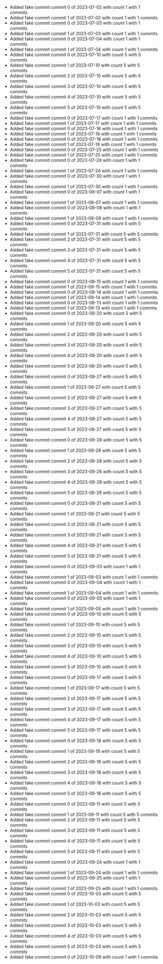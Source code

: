 - Added fake commit commit 0 of 2023-07-02 with count 1 with 1 commits
- Added fake commit commit 1 of 2023-07-02 with count 1 with 1 commits
- Added fake commit commit 0 of 2023-07-03 with count 1 with 1 commits
- Added fake commit commit 1 of 2023-07-03 with count 1 with 1 commits
- Added fake commit commit 0 of 2023-07-04 with count 1 with 1 commits
- Added fake commit commit 1 of 2023-07-04 with count 1 with 1 commits
- Added fake commit commit 0 of 2023-07-10 with count 5 with 5 commits
- Added fake commit commit 1 of 2023-07-10 with count 5 with 5 commits
- Added fake commit commit 2 of 2023-07-10 with count 5 with 5 commits
- Added fake commit commit 3 of 2023-07-10 with count 5 with 5 commits
- Added fake commit commit 4 of 2023-07-10 with count 5 with 5 commits
- Added fake commit commit 5 of 2023-07-10 with count 5 with 5 commits
- Added fake commit commit 0 of 2023-07-17 with count 1 with 1 commits
- Added fake commit commit 1 of 2023-07-17 with count 1 with 1 commits
- Added fake commit commit 0 of 2023-07-16 with count 1 with 1 commits
- Added fake commit commit 1 of 2023-07-16 with count 1 with 1 commits
- Added fake commit commit 0 of 2023-07-18 with count 1 with 1 commits
- Added fake commit commit 1 of 2023-07-18 with count 1 with 1 commits
- Added fake commit commit 0 of 2023-07-25 with count 1 with 1 commits
- Added fake commit commit 1 of 2023-07-25 with count 1 with 1 commits
- Added fake commit commit 0 of 2023-07-24 with count 1 with 1 commits
- Added fake commit commit 1 of 2023-07-24 with count 1 with 1 commits
- Added fake commit commit 0 of 2023-07-30 with count 1 with 1 commits
- Added fake commit commit 1 of 2023-07-30 with count 1 with 1 commits
- Added fake commit commit 0 of 2023-08-07 with count 1 with 1 commits
- Added fake commit commit 1 of 2023-08-07 with count 1 with 1 commits
- Added fake commit commit 0 of 2023-08-08 with count 1 with 1 commits
- Added fake commit commit 1 of 2023-08-08 with count 1 with 1 commits
- Added fake commit commit 0 of 2023-07-31 with count 5 with 5 commits
- Added fake commit commit 1 of 2023-07-31 with count 5 with 5 commits
- Added fake commit commit 2 of 2023-07-31 with count 5 with 5 commits
- Added fake commit commit 3 of 2023-07-31 with count 5 with 5 commits
- Added fake commit commit 4 of 2023-07-31 with count 5 with 5 commits
- Added fake commit commit 5 of 2023-07-31 with count 5 with 5 commits
- Added fake commit commit 0 of 2023-08-15 with count 1 with 1 commits
- Added fake commit commit 1 of 2023-08-15 with count 1 with 1 commits
- Added fake commit commit 0 of 2023-08-14 with count 1 with 1 commits
- Added fake commit commit 1 of 2023-08-14 with count 1 with 1 commits
- Added fake commit commit 0 of 2023-08-13 with count 1 with 1 commits
- Added fake commit commit 1 of 2023-08-13 with count 1 with 1 commits
- Added fake commit commit 0 of 2023-08-20 with count 5 with 5 commits
- Added fake commit commit 1 of 2023-08-20 with count 5 with 5 commits
- Added fake commit commit 2 of 2023-08-20 with count 5 with 5 commits
- Added fake commit commit 3 of 2023-08-20 with count 5 with 5 commits
- Added fake commit commit 4 of 2023-08-20 with count 5 with 5 commits
- Added fake commit commit 5 of 2023-08-20 with count 5 with 5 commits
- Added fake commit commit 0 of 2023-08-27 with count 5 with 5 commits
- Added fake commit commit 1 of 2023-08-27 with count 5 with 5 commits
- Added fake commit commit 2 of 2023-08-27 with count 5 with 5 commits
- Added fake commit commit 3 of 2023-08-27 with count 5 with 5 commits
- Added fake commit commit 4 of 2023-08-27 with count 5 with 5 commits
- Added fake commit commit 5 of 2023-08-27 with count 5 with 5 commits
- Added fake commit commit 0 of 2023-08-28 with count 5 with 5 commits
- Added fake commit commit 1 of 2023-08-28 with count 5 with 5 commits
- Added fake commit commit 2 of 2023-08-28 with count 5 with 5 commits
- Added fake commit commit 3 of 2023-08-28 with count 5 with 5 commits
- Added fake commit commit 4 of 2023-08-28 with count 5 with 5 commits
- Added fake commit commit 5 of 2023-08-28 with count 5 with 5 commits
- Added fake commit commit 0 of 2023-08-21 with count 5 with 5 commits
- Added fake commit commit 1 of 2023-08-21 with count 5 with 5 commits
- Added fake commit commit 2 of 2023-08-21 with count 5 with 5 commits
- Added fake commit commit 3 of 2023-08-21 with count 5 with 5 commits
- Added fake commit commit 4 of 2023-08-21 with count 5 with 5 commits
- Added fake commit commit 5 of 2023-08-21 with count 5 with 5 commits
- Added fake commit commit 0 of 2023-09-03 with count 1 with 1 commits
- Added fake commit commit 1 of 2023-09-03 with count 1 with 1 commits
- Added fake commit commit 0 of 2023-09-04 with count 1 with 1 commits
- Added fake commit commit 1 of 2023-09-04 with count 1 with 1 commits
- Added fake commit commit 0 of 2023-09-05 with count 1 with 1 commits
- Added fake commit commit 1 of 2023-09-05 with count 1 with 1 commits
- Added fake commit commit 0 of 2023-09-10 with count 5 with 5 commits
- Added fake commit commit 1 of 2023-09-10 with count 5 with 5 commits
- Added fake commit commit 2 of 2023-09-10 with count 5 with 5 commits
- Added fake commit commit 3 of 2023-09-10 with count 5 with 5 commits
- Added fake commit commit 4 of 2023-09-10 with count 5 with 5 commits
- Added fake commit commit 5 of 2023-09-10 with count 5 with 5 commits
- Added fake commit commit 0 of 2023-09-17 with count 5 with 5 commits
- Added fake commit commit 1 of 2023-09-17 with count 5 with 5 commits
- Added fake commit commit 2 of 2023-09-17 with count 5 with 5 commits
- Added fake commit commit 3 of 2023-09-17 with count 5 with 5 commits
- Added fake commit commit 4 of 2023-09-17 with count 5 with 5 commits
- Added fake commit commit 5 of 2023-09-17 with count 5 with 5 commits
- Added fake commit commit 0 of 2023-09-18 with count 5 with 5 commits
- Added fake commit commit 1 of 2023-09-18 with count 5 with 5 commits
- Added fake commit commit 2 of 2023-09-18 with count 5 with 5 commits
- Added fake commit commit 3 of 2023-09-18 with count 5 with 5 commits
- Added fake commit commit 4 of 2023-09-18 with count 5 with 5 commits
- Added fake commit commit 5 of 2023-09-18 with count 5 with 5 commits
- Added fake commit commit 0 of 2023-09-11 with count 5 with 5 commits
- Added fake commit commit 1 of 2023-09-11 with count 5 with 5 commits
- Added fake commit commit 2 of 2023-09-11 with count 5 with 5 commits
- Added fake commit commit 3 of 2023-09-11 with count 5 with 5 commits
- Added fake commit commit 4 of 2023-09-11 with count 5 with 5 commits
- Added fake commit commit 5 of 2023-09-11 with count 5 with 5 commits
- Added fake commit commit 0 of 2023-09-24 with count 1 with 1 commits
- Added fake commit commit 1 of 2023-09-24 with count 1 with 1 commits
- Added fake commit commit 0 of 2023-09-25 with count 1 with 1 commits
- Added fake commit commit 1 of 2023-09-25 with count 1 with 1 commits
- Added fake commit commit 0 of 2023-10-03 with count 5 with 5 commits
- Added fake commit commit 1 of 2023-10-03 with count 5 with 5 commits
- Added fake commit commit 2 of 2023-10-03 with count 5 with 5 commits
- Added fake commit commit 3 of 2023-10-03 with count 5 with 5 commits
- Added fake commit commit 4 of 2023-10-03 with count 5 with 5 commits
- Added fake commit commit 5 of 2023-10-03 with count 5 with 5 commits
- Added fake commit commit 0 of 2023-10-09 with count 1 with 1 commits
